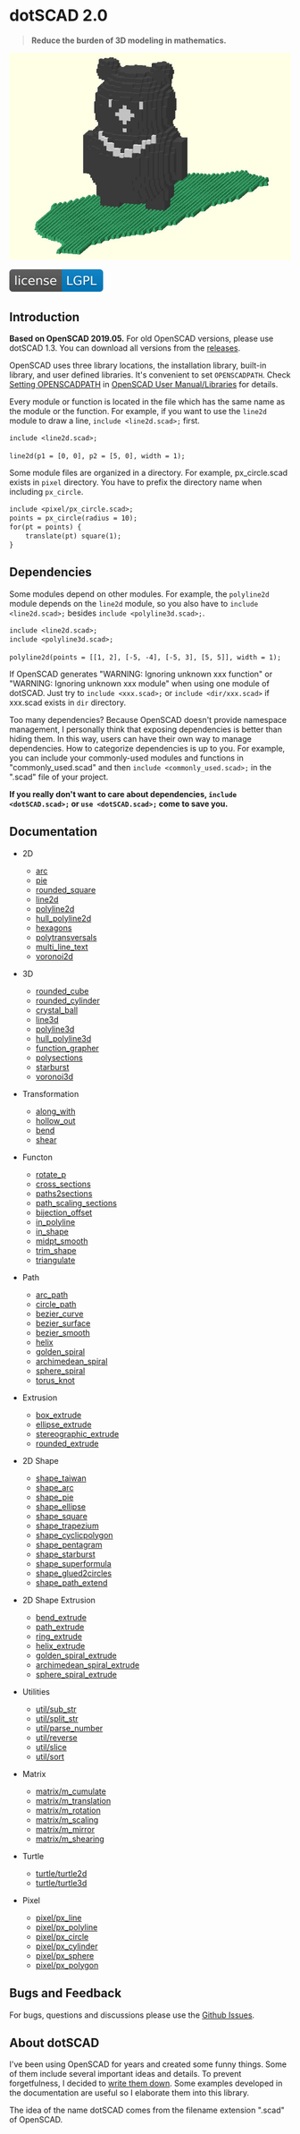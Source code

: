 # dotSCAD 2.0

> **Reduce the burden of 3D modeling in mathematics.**

![dotSCAD](featured_img/TaiwaneseBlackBear.JPG)

[![license/LGPL](LICENSE.svg)](https://github.com/JustinSDK/lib-openscad/blob/master/LICENSE)

## Introduction

**Based on OpenSCAD 2019.05.** For old OpenSCAD versions, please use dotSCAD 1.3. You can download all versions from the [releases](https://github.com/JustinSDK/dotSCAD/releases).

OpenSCAD uses three library locations, the installation library, built-in library, and user defined libraries. It's convenient to set `OPENSCADPATH`. Check [Setting OPENSCADPATH](https://en.wikibooks.org/wiki/OpenSCAD_User_Manual/Libraries#Setting_OPENSCADPATH) in [OpenSCAD User Manual/Libraries](https://en.wikibooks.org/wiki/OpenSCAD_User_Manual/Libraries) for details.

Every module or function is located in the file which has the same name as the module or the function. For example, if you want to use the `line2d` module to draw a line, `include <line2d.scad>;` first. 

	include <line2d.scad>;

	line2d(p1 = [0, 0], p2 = [5, 0], width = 1);

Some module files are organized in a directory. For example, px_circle.scad exists in `pixel` directory. You have to prefix the directory name when including `px_circle`.

    include <pixel/px_circle.scad>;
	points = px_circle(radius = 10);
	for(pt = points) {
        translate(pt) square(1);
	}

## Dependencies

Some modules depend on other modules. For example, the `polyline2d` module depends on the `line2d` module, so you also have to `include <line2d.scad>;` besides `include <polyline3d.scad>;`. 

	include <line2d.scad>;
	include <polyline3d.scad>;

	polyline2d(points = [[1, 2], [-5, -4], [-5, 3], [5, 5]], width = 1);

If OpenSCAD generates "WARNING: Ignoring unknown xxx function" or "WARNING: Ignoring unknown xxx module" when using one module of dotSCAD. Just try to `include <xxx.scad>;` or `include <dir/xxx.scad>` if xxx.scad exists in `dir` directory.

Too many dependencies? Because OpenSCAD doesn't provide namespace management, I personally think that exposing dependencies is better than hiding them. In this way, users can have their own way to manage dependencies. How to categorize dependencies is up to you. For example, you can include your commonly-used modules and functions in "commonly_used.scad" and then `include <commonly_used.scad>;` in the ".scad" file of your project.

**If you really don't want to care about dependencies, `include <dotSCAD.scad>;` or `use <dotSCAD.scad>;` come to save you.**

## Documentation

- 2D
    - [arc](https://openhome.cc/eGossip/OpenSCAD/lib-arc.html)
	- [pie](https://openhome.cc/eGossip/OpenSCAD/lib-pie.html)
	- [rounded_square](https://openhome.cc/eGossip/OpenSCAD/lib-rounded_square.html)
	- [line2d](https://openhome.cc/eGossip/OpenSCAD/lib-line2d.html)
	- [polyline2d](https://openhome.cc/eGossip/OpenSCAD/lib-polyline2d.html)
	- [hull_polyline2d](https://openhome.cc/eGossip/OpenSCAD/lib-hull_polyline2d.html)
	- [hexagons](https://openhome.cc/eGossip/OpenSCAD/lib-hexagons.html)
	- [polytransversals](https://openhome.cc/eGossip/OpenSCAD/lib-polytransversals.html)
    - [multi_line_text](https://openhome.cc/eGossip/OpenSCAD/lib-multi_line_text.html)
	- [voronoi2d](https://openhome.cc/eGossip/OpenSCAD/lib-voronoi2d.html)

- 3D
	- [rounded_cube](https://openhome.cc/eGossip/OpenSCAD/lib-rounded_cube.html)
    - [rounded_cylinder](https://openhome.cc/eGossip/OpenSCAD/lib-rounded_cylinder.html)
    - [crystal_ball](https://openhome.cc/eGossip/OpenSCAD/lib-crystal_ball.html)
	- [line3d](https://openhome.cc/eGossip/OpenSCAD/lib-line3d.html)
	- [polyline3d](https://openhome.cc/eGossip/OpenSCAD/lib-polyline3d.html)
	- [hull_polyline3d](https://openhome.cc/eGossip/OpenSCAD/lib-hull_polyline3d.html)
	- [function_grapher](https://openhome.cc/eGossip/OpenSCAD/lib-function_grapher.html)
	- [polysections](https://openhome.cc/eGossip/OpenSCAD/lib-polysections.html)
	- [starburst](https://openhome.cc/eGossip/OpenSCAD/lib-starburst.html)
	- [voronoi3d](https://openhome.cc/eGossip/OpenSCAD/lib-voronoi3d.html)
	
- Transformation
    - [along_with](https://openhome.cc/eGossip/OpenSCAD/lib-along_with.html)
	- [hollow_out](https://openhome.cc/eGossip/OpenSCAD/lib-hollow_out.html)
	- [bend](https://openhome.cc/eGossip/OpenSCAD/lib-bend.html)
	- [shear](https://openhome.cc/eGossip/OpenSCAD/lib-shear.html)

- Functon
	- [rotate_p](https://openhome.cc/eGossip/OpenSCAD/lib-rotate_p.html)
	- [cross_sections](https://openhome.cc/eGossip/OpenSCAD/lib-cross_sections.html)
	- [paths2sections](https://openhome.cc/eGossip/OpenSCAD/lib-paths2sections.html)
	- [path_scaling_sections](https://openhome.cc/eGossip/OpenSCAD/lib2-path_scaling_sections.html)
	- [bijection_offset](https://openhome.cc/eGossip/OpenSCAD/lib-bijection_offset.html)
	- [in_polyline](https://openhome.cc/eGossip/OpenSCAD/lib-in_polyline.html)
	- [in_shape](https://openhome.cc/eGossip/OpenSCAD/lib-in_shape.html)
	- [midpt_smooth](https://openhome.cc/eGossip/OpenSCAD/lib-midpt_smooth.html)
	- [trim_shape](https://openhome.cc/eGossip/OpenSCAD/lib-trim_shape.html)
	- [triangulate](https://openhome.cc/eGossip/OpenSCAD/lib-triangulate.html)
	
- Path
    - [arc_path](https://openhome.cc/eGossip/OpenSCAD/lib-arc_path.html)
	- [circle_path](https://openhome.cc/eGossip/OpenSCAD/lib-circle_path.html)
    - [bezier_curve](https://openhome.cc/eGossip/OpenSCAD/lib-bezier_curve.html)
	- [bezier_surface](https://openhome.cc/eGossip/OpenSCAD/lib-bezier_surface.html)
	- [bezier_smooth](https://openhome.cc/eGossip/OpenSCAD/lib-bezier_smooth.html)
    - [helix](https://openhome.cc/eGossip/OpenSCAD/lib-helix.html)
    - [golden_spiral](https://openhome.cc/eGossip/OpenSCAD/lib-golden_spiral.html)
    - [archimedean_spiral](https://openhome.cc/eGossip/OpenSCAD/lib-archimedean_spiral.html)
    - [sphere_spiral](https://openhome.cc/eGossip/OpenSCAD/lib-sphere_spiral.html)
	- [torus_knot](https://openhome.cc/eGossip/OpenSCAD/lib-torus_knot.html)

- Extrusion
    - [box_extrude](https://openhome.cc/eGossip/OpenSCAD/lib-box_extrude.html)
	- [ellipse_extrude](https://openhome.cc/eGossip/OpenSCAD/lib-ellipse_extrude.html)
    - [stereographic_extrude](https://openhome.cc/eGossip/OpenSCAD/lib-stereographic_extrude.html)
	- [rounded_extrude](https://openhome.cc/eGossip/OpenSCAD/lib-rounded_extrude.html)

- 2D Shape
    - [shape_taiwan](https://openhome.cc/eGossip/OpenSCAD/lib-shape_taiwan.html)
	- [shape_arc](https://openhome.cc/eGossip/OpenSCAD/lib-shape_arc.html)
	- [shape_pie](https://openhome.cc/eGossip/OpenSCAD/lib-shape_pie.html)
	- [shape_ellipse](https://openhome.cc/eGossip/OpenSCAD/lib-shape_ellipse.html)
    - [shape_square](https://openhome.cc/eGossip/OpenSCAD/lib-shape_square.html)
	- [shape_trapezium](https://openhome.cc/eGossip/OpenSCAD/lib-shape_trapezium.html)
	- [shape_cyclicpolygon](https://openhome.cc/eGossip/OpenSCAD/lib-shape_cyclicpolygon.html)
    - [shape_pentagram](https://openhome.cc/eGossip/OpenSCAD/lib-shape_pentagram.html)	
    - [shape_starburst](https://openhome.cc/eGossip/OpenSCAD/lib-shape_starburst.html)	    
	- [shape_superformula](https://openhome.cc/eGossip/OpenSCAD/lib-shape_superformula.html)
	- [shape_glued2circles](https://openhome.cc/eGossip/OpenSCAD/lib-shape_glued2circles.html)
	- [shape_path_extend](https://openhome.cc/eGossip/OpenSCAD/lib-shape_path_extend.html)		

- 2D Shape Extrusion
	- [bend_extrude](https://openhome.cc/eGossip/OpenSCAD/lib-bend_extrude.html)
	- [path_extrude](https://openhome.cc/eGossip/OpenSCAD/lib-path_extrude.html)
	- [ring_extrude](https://openhome.cc/eGossip/OpenSCAD/lib-ring_extrude.html)
	- [helix_extrude](https://openhome.cc/eGossip/OpenSCAD/lib-helix_extrude.html)
	- [golden_spiral_extrude](https://openhome.cc/eGossip/OpenSCAD/lib-golden_spiral_extrude.html)
	- [archimedean_spiral_extrude](https://openhome.cc/eGossip/OpenSCAD/lib-archimedean_spiral_extrude.html)
	- [sphere_spiral_extrude](https://openhome.cc/eGossip/OpenSCAD/lib-sphere_spiral_extrude.html)

- Utilities
	- [util/sub_str](https://openhome.cc/eGossip/OpenSCAD/lib2-sub_str.html)
	- [util/split_str](https://openhome.cc/eGossip/OpenSCAD/lib2-split_str.html)
	- [util/parse_number](https://openhome.cc/eGossip/OpenSCAD/lib2-parse_number.html)
    - [util/reverse](https://openhome.cc/eGossip/OpenSCAD/lib2-reverse.html)
	- [util/slice](https://openhome.cc/eGossip/OpenSCAD/lib2-slice.html)
	- [util/sort](https://openhome.cc/eGossip/OpenSCAD/lib2-sort.html)

- Matrix
	- [matrix/m_cumulate](https://openhome.cc/eGossip/OpenSCAD/lib2-m_cumulate.html)	
	- [matrix/m_translation](https://openhome.cc/eGossip/OpenSCAD/lib2-m_translation.html)
	- [matrix/m_rotation](https://openhome.cc/eGossip/OpenSCAD/lib2-m_rotation.html)
	- [matrix/m_scaling](https://openhome.cc/eGossip/OpenSCAD/lib2-m_scaling.html)
	- [matrix/m_mirror](https://openhome.cc/eGossip/OpenSCAD/lib2-m_mirror.html)
	- [matrix/m_shearing](https://openhome.cc/eGossip/OpenSCAD/lib2-m_shearing.html)

- Turtle
    - [turtle/turtle2d](https://openhome.cc/eGossip/OpenSCAD/lib2-turtle2d.html)
    - [turtle/turtle3d](https://openhome.cc/eGossip/OpenSCAD/lib2-turtle3d.html)

- Pixel
    - [pixel/px_line](https://openhome.cc/eGossip/OpenSCAD/lib2-px_line.html)
	- [pixel/px_polyline](https://openhome.cc/eGossip/OpenSCAD/lib2-px_polyline.html)
	- [pixel/px_circle](https://openhome.cc/eGossip/OpenSCAD/lib2-px_circle.html)
	- [pixel/px_cylinder](https://openhome.cc/eGossip/OpenSCAD/lib2-px_cylinder.html)
	- [pixel/px_sphere](https://openhome.cc/eGossip/OpenSCAD/lib2-px_sphere.html)
	- [pixel/px_polygon](https://openhome.cc/eGossip/OpenSCAD/lib2-px_polygon.html)
	
## Bugs and Feedback

For bugs, questions and discussions please use the [Github Issues](https://github.com/JustinSDK/dotSCAD/issues).

## About dotSCAD

I've been using OpenSCAD for years and created some funny things. Some of them include several important ideas and details. To prevent forgetfulness, I decided to [write them down](https://openhome.cc/eGossip/OpenSCAD/). Some examples developed in the documentation are useful so I elaborate them into this library.

The idea of the name dotSCAD comes from the filename extension ".scad" of OpenSCAD. 